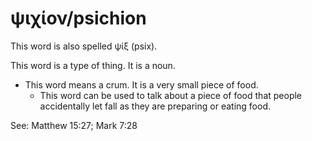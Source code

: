 # ψιχίον/psichion
This word is also spelled ψίξ (psix).

This word is a type of thing. It is a noun.
* This word means a crum. It is a very small piece of food.
    * This word can be used to talk about a piece of food that people accidentally let fall as they are preparing or eating food.

See: Matthew 15:27; Mark 7:28
